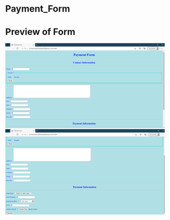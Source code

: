 # Payment_Form
# Preview of Form
![](https://github.com/Rp-381/Payment_Form/blob/main/pf.png)
![](https://github.com/Rp-381/Payment_Form/blob/main/pf1.png)
